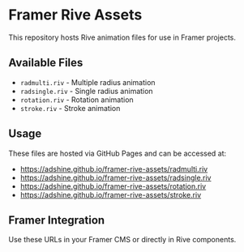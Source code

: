# Framer Rive Assets

This repository hosts Rive animation files for use in Framer projects.

## Available Files

- `radmulti.riv` - Multiple radius animation
- `radsingle.riv` - Single radius animation
- `rotation.riv` - Rotation animation
- `stroke.riv` - Stroke animation

## Usage

These files are hosted via GitHub Pages and can be accessed at:
- https://adshine.github.io/framer-rive-assets/radmulti.riv
- https://adshine.github.io/framer-rive-assets/radsingle.riv
- https://adshine.github.io/framer-rive-assets/rotation.riv
- https://adshine.github.io/framer-rive-assets/stroke.riv

## Framer Integration

Use these URLs in your Framer CMS or directly in Rive components.